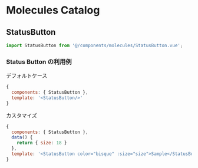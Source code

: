 # Molecules Catalog

## StatusButton

```js
import StatusButton from '@/components/molecules/StatusButton.vue';
```

<!-- STORY -->

### Status Button の利用例

デフォルトケース

```js
{
  components: { StatusButton },
  template: '<StatusButton/>'
}
```

カスタマイズ

```js
{
  components: { StatusButton },
  data() {
    return { size: 18 }
  },
  template: '<StatusButton color="bisque" :size="size">Sample</StatusButton>'
}
```
